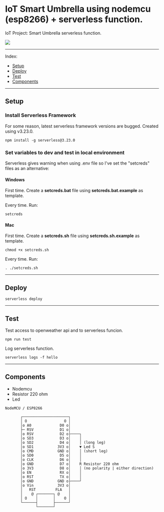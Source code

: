 # IoT Smart Umbrella using nodemcu (esp8266) + serverless function.

IoT Project: Smart Umbrella serverless function.

![](https://patopitaluga.github.io/iot-openweather-serverless/images/umbrella1.jpg)

------

Index:
* [Setup](#setup)
* [Deploy](#deploy)
* [Test](#test)
* [Components](#components)

------

## <a name="setup"></a> Setup

### Install Serverless Framework

For some reason, latest serverless framework versions are bugged. Created using v3.23.0.

```console
npm install -g serverless@3.23.0
```

### Set variables to dev and test in local environment

Serverless gives warning when using .env file so I've set the "setcreds" files as an alternative:

#### Windows

First time. Create a **setcreds.bat** file using **setcreds.bat.example** as template.

Every time. Run:

```console
setcreds
```

#### Mac

First time. Create a **setcreds.sh** file using **setcreds.sh.example** as template.

```console
chmod +x setcreds.sh
```

Every time. Run:

```console
. ./setcreds.sh
```

------

## <a name="deploy"></a> Deploy

```console
serverless deploy
```

------

## <a name="test"></a> Test

Test access to openweather api and to serverless funcion.

```console
npm run test
```

Log serverless function.

```console
serverless logs -f hello
```

------

## <a name="components"></a> Components

- Nodemcu
- Resistor 220 ohm
- Led

```
NodeMCU / ESP8266

       ┌─────────────────────┐
       │ O                 O │
       │o A0             D0 o│
       ├─ RSV            D1 o│
       │o RSV            D2 o├────┐
       │o SD3            D3 o│    │
       │o SD2            D4 o│    │ (long leg)
       │o SD1           3V3 o│    ▼ Led S
       │o CMD           GND o│    │ (short leg)
       │o SD0            D5 o│    │
       │o CLK            D6 o│    │
       │o GND            D7 o│    R Resistor 220 ohm
       │o 3V3            D8 o│    │ (no polarity | either direction)
       │o EN             RX o│    │
       │o RST            TX o│    │
       │o GND           GND o├────┘
       │o Vin           3V3 o│
       │   RST         FLA   │
       │    @ ┌───────┐ @    │
       │ O    │       │    O │
       └──────┤       ├──────┘
              └───────┘

```
